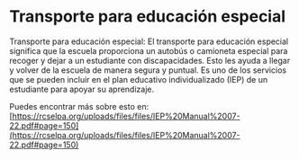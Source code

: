 # Transporte para educación especial
Transporte para educación especial: El transporte para educación especial significa que la escuela proporciona un autobús o camioneta especial para recoger y dejar a un estudiante con discapacidades. Esto les ayuda a llegar y volver de la escuela de manera segura y puntual. Es uno de los servicios que se pueden incluir en el plan educativo individualizado (IEP) de un estudiante para apoyar su aprendizaje.

Puedes encontrar más sobre esto en: [https://rcselpa.org/uploads/files/files/IEP%20Manual%2007-22.pdf#page=150](https://rcselpa.org/uploads/files/files/IEP%20Manual%2007-22.pdf#page=150)
